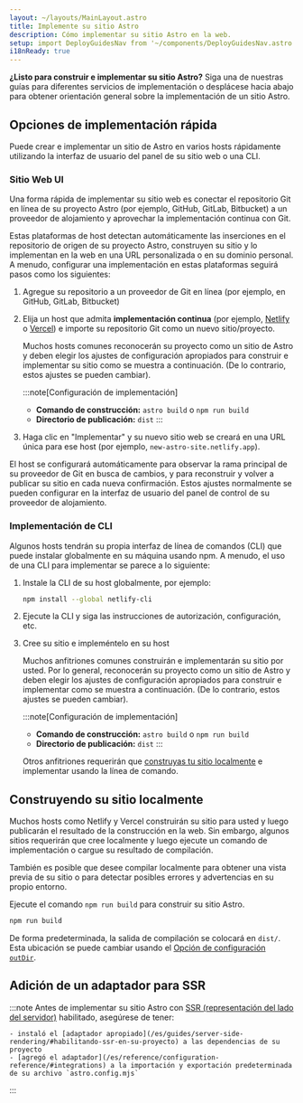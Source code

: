 ```yaml
---
layout: ~/layouts/MainLayout.astro
title: Implemente su sitio Astro
description: Cómo implementar su sitio Astro en la web.
setup: import DeployGuidesNav from '~/components/DeployGuidesNav.astro';
i18nReady: true
---
```

**¿Listo para construir e implementar su sitio Astro?** Siga una de nuestras guías para diferentes servicios de implementación o desplácese hacia abajo para obtener orientación general sobre la implementación de un sitio Astro.

<DeployGuidesNav />

## Opciones de implementación rápida

Puede crear e implementar un sitio de Astro en varios hosts rápidamente utilizando la interfaz de usuario del panel de su sitio web o una CLI.

### Sitio Web UI 

Una forma rápida de implementar su sitio web es conectar el repositorio Git en línea de su proyecto Astro (por ejemplo, GitHub, GitLab, Bitbucket) a un proveedor de alojamiento y aprovechar la implementación continua con Git.

Estas plataformas de host detectan automáticamente las inserciones en el repositorio de origen de su proyecto Astro, construyen su sitio y lo implementan en la web en una URL personalizada o en su dominio personal. A menudo, configurar una implementación en estas plataformas seguirá pasos como los siguientes:

1. Agregue su repositorio a un proveedor de Git en línea (por ejemplo, en GitHub, GitLab, Bitbucket)

1. Elija un host que admita **implementación continua** (por ejemplo, [Netlify](/es/guides/deploy/netlify/) o [Vercel](/es/guides/deploy/vercel/)) e importe su repositorio Git como un nuevo sitio/proyecto.

    Muchos hosts comunes reconocerán su proyecto como un sitio de Astro y deben elegir los ajustes de configuración apropiados para construir e implementar su sitio como se muestra a continuación. (De lo contrario, estos ajustes se pueden cambiar).

    :::note[Configuración de implementación]
    - **Comando de construcción:** `astro build` o `npm run build`
    - **Directorio de publicación:** `dist`
    :::

1. Haga clic en "Implementar" y su nuevo sitio web se creará en una URL única para ese host (por ejemplo, `new-astro-site.netlify.app`).


El host se configurará automáticamente para observar la rama principal de su proveedor de Git en busca de cambios, y para reconstruir y volver a publicar su sitio en cada nueva confirmación. Estos ajustes normalmente se pueden configurar en la interfaz de usuario del panel de control de su proveedor de alojamiento.

### Implementación de CLI

Algunos hosts tendrán su propia interfaz de línea de comandos (CLI) que puede instalar globalmente en su máquina usando npm. A menudo, el uso de una CLI para implementar se parece a lo siguiente:

1. Instale la CLI de su host globalmente, por ejemplo:

    ```bash
    npm install --global netlify-cli
    ```

1. Ejecute la CLI y siga las instrucciones de autorización, configuración, etc.

1. Cree su sitio e impleméntelo en su host

    Muchos anfitriones comunes construirán e implementarán su sitio por usted. Por lo general, reconocerán su proyecto como un sitio de Astro y deben elegir los ajustes de configuración apropiados para construir e implementar como se muestra a continuación. (De lo contrario, estos ajustes se pueden cambiar).

    :::note[Configuración de implementación]
    - **Comando de construcción:** `astro build` o `npm run build`
    - **Directorio de publicación:** `dist`
    :::


    Otros anfitriones requerirán que [construyas tu sitio localmente](#construyendo-su-sitio-localmente) e implementar usando la línea de comando.

## Construyendo su sitio localmente

Muchos hosts como Netlify y Vercel construirán su sitio para usted y luego publicarán el resultado de la construcción en la web. Sin embargo, algunos sitios requerirán que cree localmente y luego ejecute un comando de implementación o cargue su resultado de compilación.

También es posible que desee compilar localmente para obtener una vista previa de su sitio o para detectar posibles errores y advertencias en su propio entorno.

Ejecute el comando `npm run build` para construir su sitio Astro.

```bash
npm run build
```

De forma predeterminada, la salida de compilación se colocará en `dist/`. Esta ubicación se puede cambiar usando el [Opción de configuración `outDir`](/es/reference/configuration-reference/#outdir). 

## Adición de un adaptador para SSR

:::note
Antes de implementar su sitio Astro con [SSR (representación del lado del servidor)](/es/guides/server-side-rendering/) habilitado, asegúrese de tener:

    - instaló el [adaptador apropiado](/es/guides/server-side-rendering/#habilitando-ssr-en-su-proyecto) a las dependencias de su proyecto
    - [agregó el adaptador](/es/reference/configuration-reference/#integrations) a la importación y exportación predeterminada de su archivo `astro.config.mjs`
:::

